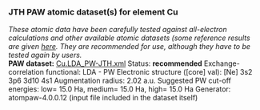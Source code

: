 ### JTH PAW atomic dataset(s) for element Cu
  
_These atomic data have been carefully tested against all-electron calculations and other available atomic datasets (some reference results are given [here](https://www.abinit.org/Files/JTH-benchmark-1.1.pdf)._
_They are recommended for use, although they have to be tested again by users._
<br>
**PAW dataset:** [Cu.LDA_PW-JTH.xml](https://github.com/abinit/paw_jth_datasets/pseudos/JTH-LDA-v1.1/Cu/Cu.LDA_PW-JTH.xml)
Status: **recommended**
Exchange-correlation functional: LDA - PW
Electronic structure ([core] val): [Ne] 3s2 3p6 3d10 4s1
Augmentation radius: 2.02 a.u.
Suggested PW cut-off energies: low= 15.0 Ha, medium= 15.0 Ha, high= 15.0 Ha
Generator: atompaw-4.0.0.12 (input file included in the dataset itself)
